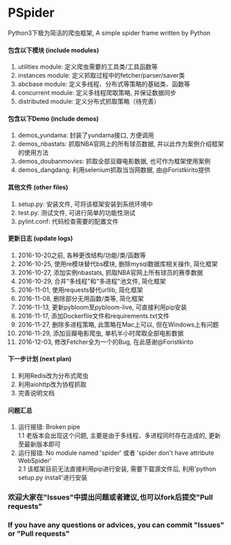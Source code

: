 # PSpider

Python3下极为简洁的爬虫框架, A simple spider frame written by Python

#### 包含以下模块 (include modules)
1. utilities module: 定义爬虫需要的工具类/工具函数等
2. instances module: 定义抓取过程中的fetcher/parser/saver类
3. abcbase module: 定义多线程、分布式等策略的基础类、函数等
4. concurrent module: 定义多线程爬取策略, 并保证数据同步
5. distributed module: 定义分布式抓取策略（待完善）

#### 包含以下Demo (include demos)
1. demos_yundama: 封装了yundama接口, 方便调用
2. demos_nbastats: 抓取NBA官网上的所有球员数据, 并以此作为案例介绍框架的使用方法
3. demos_doubanmovies: 抓取全部豆瓣电影数据, 也可作为框架使用案例
4. demos_dangdang: 利用selenium抓取当当网数据, 由@Foristkirito提供

#### 其他文件 (other files)
1. setup.py: 安装文件, 可将该框架安装到系统环境中
2. test.py: 测试文件, 可进行简单的功能性测试
3. pylint.conf: 代码检查需要的配置文件

#### 更新日志 (update logs)
1. 2016-10-20之前, 各种更改结构/功能/类/函数等
2. 2016-10-25, 使用re模块替代bs模块, 删除mysql数据库相关操作, 简化框架
3. 2016-10-27, 添加实例nbastats, 抓取NBA官网上所有球员的赛季数据
4. 2016-10-29, 合并"多线程"和"多进程"池文件, 简化框架
5. 2016-11-01, 使用requests替代urllib, 简化框架
6. 2016-11-08, 删除部分无用函数/类等, 简化框架
7. 2016-11-13, 更新pybloom至pybloom-live, 可直接利用pip安装
8. 2016-11-17, 添加Dockerfile文件和requirements.txt文件
9. 2016-11-27, 删除多进程策略, 此策略在Mac上可以, 但在Windows上有问题
10. 2016-11-29, 添加豆瓣电影爬虫, 单机半小时爬取全部电影数据
11. 2016-12-03, 修改Fetcher全为一个的Bug, 在此感谢@Foristkirito

#### 下一步计划 (next plan)
1. 利用Redis改为分布式爬虫
2. 利用aiohttp改为协程抓取
3. 完善说明文档

#### 问题汇总
1. 运行报错: Broken pipe    
1.1 老版本会出现这个问题, 主要是由于多线程、多进程同时存在造成的, 更新至最新版本即可
2. 运行报错: No module named 'spider' 或者 'spider don't have attribute WebSpider'    
2.1 该框架目前无法直接利用pip进行安装, 需要下载源文件后, 利用'python setup.py install'进行安装

### 欢迎大家在"Issues"中提出问题或者建议,也可以fork后提交"Pull requests"
### If you have any questions or advices, you can commit "Issues" or "Pull requests"
